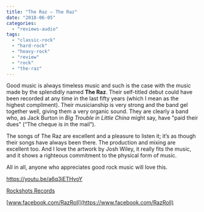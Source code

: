 ```yaml
---
title: "The Raz – The Raz"
date: "2018-06-05"
categories: 
  - "reviews-audio"
tags: 
  - "classic-rock"
  - "hard-rock"
  - "heavy-rock"
  - "review"
  - "rock"
  - "the-raz"
---
```


Good music is always timeless music and such is the case with the music made by the splendidly named **The Raz**. Their self-titled debut could have been recorded at any time in the last fifty years (which I mean as the highest compliment). Their musicianship is very strong and the band gel together well, giving them a very organic sound. They are clearly a band who, as Jack Burton in _Big Trouble in Little China_ might say, have "paid their dues" (“The cheque is in the mail”).

The songs of The Raz are excellent and a pleasure to listen it; it’s as though their songs have always been there. The production and mixing are excellent too. And I love the artwork by Josh Wiley, it really fits the music, and it shows a righteous commitment to the physical form of music.

All in all, anyone who appreciates good rock music will love this.

https://youtu.be/a6q3iETHvoY

[Rockshots Records](http://www.rockshots.eu/)

[www.facebook.com/RazRoll](https://www.facebook.com/RazRoll)
